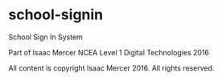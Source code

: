 # school-signin
School Sign In System


Part of Isaac Mercer NCEA Level 1 Digital Technologies 2016


All content is copyright Isaac Mercer 2016. All rights reserved.